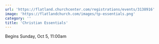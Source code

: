 ```yaml
---
url: 'https://flatland.churchcenter.com/registrations/events/3138916'
image: 'https://flatlandchurch.com/images/tp-essentials.png'
category: ''
title: 'Christian Essentials'
---
```


Begins Sunday, Oct 5, 11:00am
